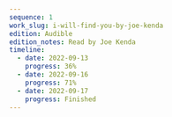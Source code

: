 ```yaml
---
sequence: 1
work_slug: i-will-find-you-by-joe-kenda
edition: Audible
edition_notes: Read by Joe Kenda
timeline:
  - date: 2022-09-13
    progress: 36%
  - date: 2022-09-16
    progress: 71%
  - date: 2022-09-17
    progress: Finished
---
```

